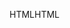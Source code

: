 <span data-ttu-id="e6732-101">HTML</span><span class="sxs-lookup"><span data-stu-id="e6732-101">HTML</span></span>